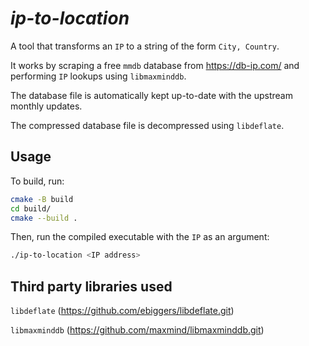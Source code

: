 # _ip-to-location_

A tool that transforms an `IP` to a string of the form `City, Country`.

It works by scraping a free `mmdb` database from <https://db-ip.com/> and performing `IP` lookups using `libmaxminddb`.

The database file is automatically kept up-to-date with the upstream monthly updates.

The compressed database file is decompressed using `libdeflate`.

## Usage

To build, run:
```bash
cmake -B build
cd build/
cmake --build .
```

Then, run the compiled executable with the `IP` as an argument:
```bash
./ip-to-location <IP address>
```

## Third party libraries used

`libdeflate` (<https://github.com/ebiggers/libdeflate.git>)

`libmaxminddb` (<https://github.com/maxmind/libmaxminddb.git>)
